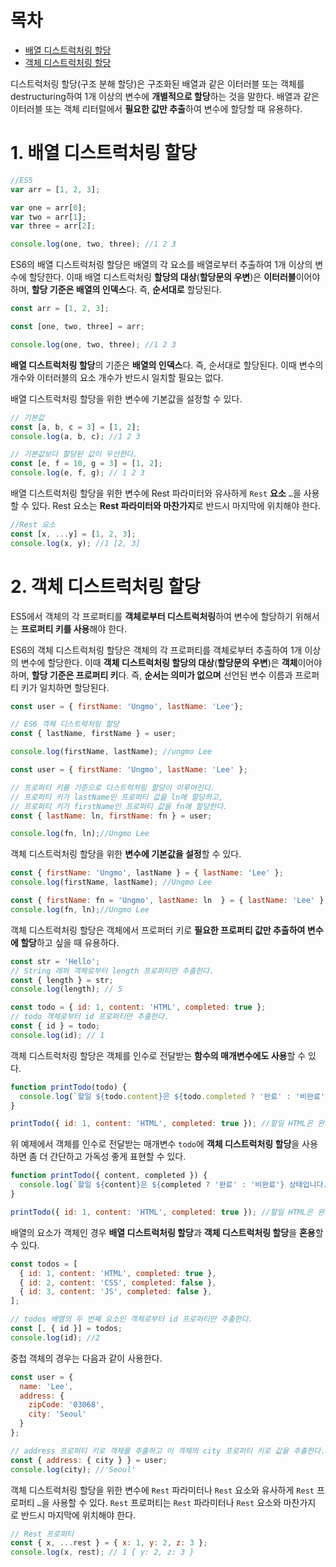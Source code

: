 # 목차

- [배열 디스트럭처링 할당](#1-배열-디스트럭처링-할당)
- [객체 디스트럭처링 할당](#2-객체-디스트럭처링-할당)

디스트럭처링 할당(구조 분해 할당)은 구조화된 배열과 같은 이터러블 또는 객체를 destructuring하여 1개 이상의 변수에 **개별적으로 할당**하는 것을 말한다. 배열과 같은 이터러블 또는 객체 리터럴에서 **필요한 값만 추출**하여 변수에 할당할 때 유용하다.

# **1. 배열 디스트럭처링 할당**

```jsx
//ES5
var arr = [1, 2, 3];

var one = arr[0];
var two = arr[1];
var three = arr[2];

console.log(one, two, three); //1 2 3
```

ES6의 배열 디스트럭처링 할당은 배열의 각 요소를 배열로부터 추출하여 1개 이상의 변수에 할당한다. 이때 배열 디스트럭처링 **할당의 대상**(**할당문의 우변**)은 **이터러블**이어야 하며, **할당 기준은 배열의 인덱스**다. 즉, **순서대로** 할당된다.

```jsx
const arr = [1, 2, 3];

const [one, two, three] = arr;

console.log(one, two, three); //1 2 3
```

**배열 디스트럭처링 할당**의 기준은 **배열의 인덱스**다. 즉, 순서대로 할당된다. 이때 변수의 개수와 이터러블의 요소 개수가 반드시 일치할 필요는 없다.

배열 디스트럭처링 할당을 위한 변수에 기본값을 설정할 수 있다.

```jsx
// 기본값
const [a, b, c = 3] = [1, 2];
console.log(a, b, c); //1 2 3

// 기본값보다 할당된 값이 우선한다.
const [e, f = 10, g = 3] = [1, 2];
console.log(e, f, g); // 1 2 3
```

배열 디스트럭처링 할당을 위한 변수에 Rest 파라미터와 유사하게 `Rest` **요소** `…`을 사용할 수 있다. Rest 요소는 **Rest 파라미터와 마찬가지**로 반드시 마지막에 위치해야 한다.

```jsx
//Rest 요소
const [x, ...y] = [1, 2, 3];
console.log(x, y); //1 [2, 3]
```

# **2. 객체 디스트럭처링 할당**

ES5에서 객체의 각 프로퍼티를 **객체로부터 디스트럭처링**하여 변수에 할당하기 위해서는 **프로퍼티 키를 사용**해야 한다.

ES6의 객체 디스트럭처링 할당은 객체의 각 프로퍼티를 객체로부터 추출하여 1개 이상의 변수에 할당한다. 이때 **객체 디스트럭처링 할당의 대상**(**할당문의 우변**)은 **객체**이어야 하며, **할당 기준은 프로퍼티 키**다. 즉, **순서는 의미가 없으며** 선언된 변수 이름과 프로퍼티 키가 일치하면 할당된다.

```jsx
const user = { firstName: 'Ungmo', lastName: 'Lee'};

// ES6 객체 디스트럭처링 할당  
const { lastName, firstName } = user;

console.log(firstName, lastName); //ungmo Lee
```

```jsx
const user = { firstName: 'Ungmo', lastName: 'Lee' };

// 프로퍼티 키를 기준으로 디스트럭처링 할당이 이루어진다.
// 프로퍼티 키가 lastName인 프로퍼티 값을 ln에 할당하고,
// 프로퍼티 키가 firstName인 프로퍼티 값을 fn에 할당한다.
const { lastName: ln, firstName: fn } = user;

console.log(fn, ln);//Ungmo Lee
```

객체 디스트럭처링 할당을 위한 **변수에 기본값을 설정**할 수 있다.

```jsx
const { firstName: 'Ungmo', lastName } = { lastName: 'Lee' };
console.log(firstName, lastName); //Ungmo Lee

const { firstName: fn = 'Ungmo', lastName: ln  } = { lastName: 'Lee' };
console.log(fn, ln);//Ungmo Lee
```

객체 디스트럭처링 할당은 객체에서 프로퍼터 키로 **필요한 프로퍼티 값만 추출하여 변수에 할당**하고 싶을 때 유용하다.

```jsx
const str = 'Hello';
// String 래퍼 객체로부터 length 프로퍼티만 추출한다.
const { length } = str;
console.log(length); // 5

const todo = { id: 1, content: 'HTML', completed: true };
// todo 객체로부터 id 프로퍼티만 추출한다.
const { id } = todo;
console.log(id); // 1 
```

객체 디스트럭처링 할당은 객체를 인수로 전달받는 **함수의 매개변수에도 사용**할 수 있다.

```jsx
function printTodo(todo) {
  console.log(`할일 ${todo.content}은 ${todo.completed ? '완료' : '비완료'} 상태입니다.`);
}

printTodo({ id: 1, content: 'HTML', completed: true }); //할일 HTML은 완료 상태입니다.
```

위 예제에서 객체를 인수로 전달받는 매개변수 `todo`에 **객체 디스트럭처링 할당**을 사용하면 좀 더 간단하고 가독성 좋게 표현할 수 있다.

```jsx
function printTodo({ content, completed }) {
  console.log(`할일 ${content}은 ${completed ? '완료' : '비완료'} 상태입니다.`);
}

printTodo({ id: 1, content: 'HTML', completed: true }); //할일 HTML은 완료 상태입니다.
```

배열의 요소가 객체인 경우 **배열 디스트럭처링 할당**과 **객체 디스트럭처링 할당**을 **혼용**할 수 있다.

```jsx
const todos = [
  { id: 1, content: 'HTML', completed: true },
  { id: 2, content: 'CSS', completed: false },
  { id: 3, content: 'JS', completed: false },
];

// todos 배열의 두 번째 요소인 객체로부터 id 프로퍼티만 추출한다.
const [, { id }] = todos;
console.log(id); //2
```

중첩 객체의 경우는 다음과 같이 사용한다.

```jsx
const user = {
  name: 'Lee',
  address: {
    zipCode: '03068',
    city: 'Seoul'
  }
};

// address 프로퍼티 키로 객체를 추출하고 이 객체의 city 프로퍼티 키로 값을 추출한다.  
const { address: { city } } = user;
console.log(city); //'Seoul'
```

객체 디스트럭처링 할당을 위한 변수에 `Rest` 파라미터나 `Rest` 요소와 유사하게 `Rest` 프로퍼티 `…`을 사용할 수 있다. `Rest` 프로퍼티는 `Rest` 파라미터나 `Rest` 요소와 마찬가지로 반드시 마지막에 위치해야 한다.

```jsx
// Rest 프로퍼티
const { x, ...rest } = { x: 1, y: 2, z: 3 };
console.log(x, rest); // 1 { y: 2, z: 3 }
```